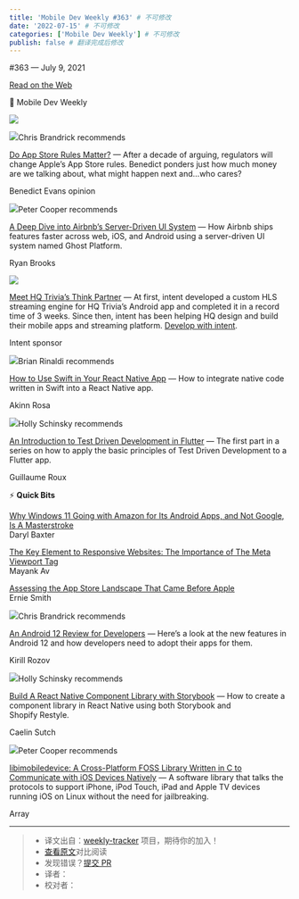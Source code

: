```yaml
---
title: 'Mobile Dev Weekly #363' # 不可修改
date: '2022-07-15' # 不可修改
categories: ['Mobile Dev Weekly'] # 不可修改
publish: false # 翻译完成后修改
---
```


<!--以上是预览信息，图片一张或限制百字左右，前者优先，全文请使用二级及以下标题-->
<!-- more -->

#​363 — July 9, 2021

[Read on the Web](https://mobiledevweekly.com/link/110933/web)

📱 Mobile Dev Weekly

[![](https://res.cloudinary.com/cpress/image/upload/w_1280,e_sharpen:60/v1625825605/ozzccx1odyiw9ve6qbd5.jpg)](https://mobiledevweekly.com/link/110934/web)

![](https://cooperpress.s3.amazonaws.com/chrisbrandrick.png)Chris Brandrick recommends

[Do App Store Rules Matter?](https://mobiledevweekly.com/link/110934/web) — After a decade of arguing, regulators will change Apple’s App Store rules. Benedict ponders just how much money are we talking about, what might happen next and…who cares?

Benedict Evans opinion

![](https://cooperpress.s3.amazonaws.com/peterc.png)Peter Cooper recommends

[A Deep Dive into Airbnb’s Server-Driven UI System](https://mobiledevweekly.com/link/110935/web) — How Airbnb ships features faster across web, iOS, and Android using a server-driven UI system named Ghost Platform.

Ryan Brooks

[![](https://copm.s3.amazonaws.com/cff7e6d3.png)](https://mobiledevweekly.com/link/110936/web)

[Meet HQ Trivia’s Think Partner](https://mobiledevweekly.com/link/110936/web) — At first, intent developed a custom HLS streaming engine for HQ Trivia’s Android app and completed it in a record time of 3 weeks. Since then, intent has been helping HQ design and build their mobile apps and streaming platform. [Develop with intent](https://mobiledevweekly.com/link/110936/web).

Intent sponsor

![](https://cooperpress.s3.amazonaws.com/remotesynth.png)Brian Rinaldi recommends

[How to Use Swift in Your React Native App](https://mobiledevweekly.com/link/110937/web) — How to integrate native code written in Swift into a React Native app.

Akinn Rosa

![](https://cooperpress.s3.amazonaws.com/devgirlfl.png)Holly Schinsky recommends

[An Introduction to Test Driven Development in Flutter](https://mobiledevweekly.com/link/110938/web) — The first part in a series on how to apply the basic principles of Test Driven Development to a Flutter app.

Guillaume Roux

⚡️ **Quick Bits**

[Why Windows 11 Going with Amazon for Its Android Apps, and Not Google, Is A Masterstroke](https://mobiledevweekly.com/link/110939/web)  
Daryl Baxter

[The Key Element to Responsive Websites: The Importance of The Meta Viewport Tag](https://mobiledevweekly.com/link/110940/web)  
Mayank Av

[Assessing the App Store Landscape That Came Before Apple](https://mobiledevweekly.com/link/110941/web)  
Ernie Smith

![](https://cooperpress.s3.amazonaws.com/chrisbrandrick.png)Chris Brandrick recommends

[An Android 12 Review for Developers](https://mobiledevweekly.com/link/110942/web) — Here’s a look at the new features in Android 12 and how developers need to adopt their apps for them.

Kirill Rozov

![](https://cooperpress.s3.amazonaws.com/devgirlfl.png)Holly Schinsky recommends

[Build A React Native Component Library with Storybook](https://mobiledevweekly.com/link/110943/web) — How to create a component library in React Native using both Storybook and Shopify Restyle.

Caelin Sutch

![](https://cooperpress.s3.amazonaws.com/peterc.png)Peter Cooper recommends

[libimobiledevice: A Cross-Platform FOSS Library Written in C to Communicate with iOS Devices Natively](https://mobiledevweekly.com/link/110944/web) — A software library that talks the protocols to support iPhone, iPod Touch, iPad and Apple TV devices running iOS on Linux without the need for jailbreaking.

Array

---
> * 译文出自：[weekly-tracker](https://github.com/FEDarling/weekly-tracker) 项目，期待你的加入！
> * [查看原文](https://mobiledevweekly.com/issues/363)对比阅读
> * 发现错误？[提交 PR](https://github.com/FEDarling/weekly-tracker/blob/main/weeklys/mobile_dev_weekly/363)
> * 译者：
> * 校对者：
